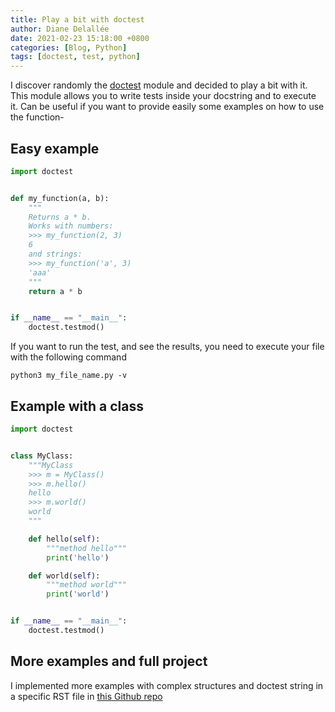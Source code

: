 ```yaml
---
title: Play a bit with doctest
author: Diane Delallée
date: 2021-02-23 15:18:00 +0800
categories: [Blog, Python]
tags: [doctest, test, python]
---
```


I discover randomly the [doctest](https://docs.python.org/3/library/doctest.html) module and decided to play a bit with it. 
This module allows you to write tests inside your docstring and to execute it. 
Can be useful if you want to provide easily some examples on how to use the function-

## Easy example

```python
import doctest


def my_function(a, b):
    """
    Returns a * b.
    Works with numbers:
    >>> my_function(2, 3)
    6
    and strings:
    >>> my_function('a', 3)
    'aaa'
    """
    return a * b


if __name__ == "__main__":
    doctest.testmod()
```

If you want to run the test, and see the results, you need to execute your file with the following command
```shell
python3 my_file_name.py -v
```


## Example with a class
```python
import doctest


class MyClass:
    """MyClass
    >>> m = MyClass()
    >>> m.hello()
    hello
    >>> m.world()
    world
    """

    def hello(self):
        """method hello"""
        print('hello')

    def world(self):
        """method world"""
        print('world')


if __name__ == "__main__":
    doctest.testmod()
```


## More examples and full project

I implemented more examples with complex structures and doctest string in a specific RST file in 
[this Github repo](https://github.com/dianedelallee/Doctest) 
